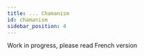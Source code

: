 ```yaml
---
title: ... Chamanism
id: chamanism
sidebar_position: 4
---
```


Work in progress, please read French version
